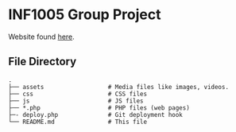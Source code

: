 # INF1005 Group Project
Website found [here](http://35.212.148.12/project/).
## File Directory
```
.
├── assets                  # Media files like images, videos.
├── css                     # CSS files
├── js                      # JS files
├── *.php                   # PHP files (web pages)
├─- deploy.php              # Git deployment hook
└── README.md               # This file
```